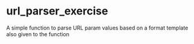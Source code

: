 # url_parser_exercise
A simple function to parse URL param values based on a format template also given to the function
